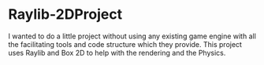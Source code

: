 # Raylib-2DProject
I wanted to do a little project without using any existing game engine with all the facilitating tools and code structure which they provide. This project uses Raylib and Box 2D to help with the rendering and the Physics.

